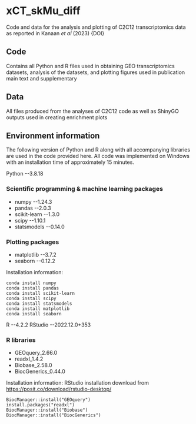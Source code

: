 # xCT_skMu_diff
 Code and data for the analysis and plotting of C2C12 transcriptomics data as reported in Kanaan _et al_ (2023) {DOI}

## Code
Contains all Python and R files used in obtaining GEO transcriptomics datasets, analysis of the datasets, and plotting figures used in publication main text and supplementary

## Data
All files produced from the analyses of C2C12 code as well as ShinyGO outputs used in creating enrichment plots

## Environment information

The following version of Python and R along with all accompanying libraries are used in the code provided here. All code was implemented on Windows with an installation time of approximately 15 minutes. 

Python   --3.8.18

### Scientific programming & machine learning packages
- numpy   --1.24.3
- pandas   --2.0.3
- scikit-learn   --1.3.0
- scipy   --1.10.1
- statsmodels   --0.14.0

### Plotting packages
- matplotlib   --3.7.2
- seaborn   --0.12.2

Installation information:
```
conda install numpy
conda install pandas 
conda install scikit-learn   
conda install scipy
conda install statsmodels  
conda install matplotlib  
conda install seaborn  
```

R  --4.2.2
RStudio  --2022.12.0+353

### R libraries
- GEOquery_2.66.0
- readxl_1.4.2
- Biobase_2.58.0
- BiocGenerics_0.44.0

Installation information:
RStudio installation download from https://posit.co/download/rstudio-desktop/
```
BiocManager::install("GEOquery")
install.packages("readxl")
BiocManager::install("Biobase")
BiocManager::install("BiocGenerics")
```
